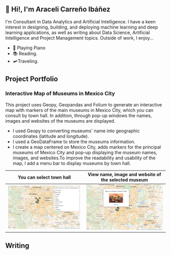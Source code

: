 ## 🤖 Hi!, I'm Araceli Carreño Ibáñez
I'm Consultant in Data Analytics and Artificial Intelligence. I have a keen interest in designing, building, and deploying machine learning and deep learning applications, as well as writing about Data Science, Artificial Intelligence and Project Management topics. Outside of work, I enjoy...

- 🎹 Playing Piano
- 📚 Reading.
- 🛩️Traveling.


## Project Portfolio

### Interactive Map of Museums in Mexico City
This project uses Geopy, Geopandas and Folium to generate an interactive map with markers of the main museums in Mexico City, which you can consult by town hall. In addition, through pop-up windows the names, images and websites of the museums are displayed.

- I used Geopy to converting museums' name into geographic coordinates (latitude and longitude).
- I used a GeoDataFrame to store the museums information.
- I create a map centered on Mexico City, adds markers for the principal museums of Mexico City and pop-up displaying the museum names, images, and websites.To improve the readability and usability of the map, I add a menu bar to display museums by town hall. 

|You can select town hall|View name, image and website of the selected museum|
| ------------- | ------------- |
|<img src="Images/mapa_interactivo2.jpg">|<img src="Images/mapa_interactivo3.jpg">|

## Writing
